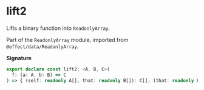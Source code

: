 # lift2

Lifts a binary function into `ReadonlyArray`.

Part of the `ReadonlyArray` module, imported from `@effect/data/ReadonlyArray`.

**Signature**

```ts
export declare const lift2: <A, B, C>(
  f: (a: A, b: B) => C
) => { (self: readonly A[], that: readonly B[]): C[]; (that: readonly B[]): (self: readonly A[]) => C[] }
```

